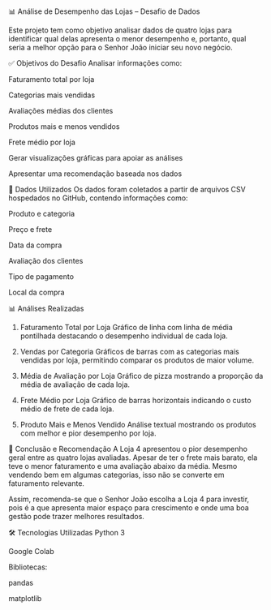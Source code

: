 📊 Análise de Desempenho das Lojas – Desafio de Dados

Este projeto tem como objetivo analisar dados de quatro lojas para identificar qual delas apresenta o menor desempenho e, portanto, qual seria a melhor opção para o Senhor João iniciar seu novo negócio.

✅ Objetivos do Desafio
Analisar informações como:

Faturamento total por loja

Categorias mais vendidas

Avaliações médias dos clientes

Produtos mais e menos vendidos

Frete médio por loja

Gerar visualizações gráficas para apoiar as análises

Apresentar uma recomendação baseada nos dados

📁 Dados Utilizados
Os dados foram coletados a partir de arquivos CSV hospedados no GitHub, contendo informações como:

Produto e categoria

Preço e frete

Data da compra

Avaliação dos clientes

Tipo de pagamento

Local da compra

📊 Análises Realizadas
1. Faturamento Total por Loja
Gráfico de linha com linha de média pontilhada destacando o desempenho individual de cada loja.

2. Vendas por Categoria
Gráficos de barras com as categorias mais vendidas por loja, permitindo comparar os produtos de maior volume.

3. Média de Avaliação por Loja
Gráfico de pizza mostrando a proporção da média de avaliação de cada loja.

4. Frete Médio por Loja
Gráfico de barras horizontais indicando o custo médio de frete de cada loja.

5. Produto Mais e Menos Vendido
Análise textual mostrando os produtos com melhor e pior desempenho por loja.

🧠 Conclusão e Recomendação
A Loja 4 apresentou o pior desempenho geral entre as quatro lojas avaliadas. Apesar de ter o frete mais barato, ela teve o menor faturamento e uma avaliação abaixo da média. Mesmo vendendo bem em algumas categorias, isso não se converte em faturamento relevante.

Assim, recomenda-se que o Senhor João escolha a Loja 4 para investir, pois é a que apresenta maior espaço para crescimento e onde uma boa gestão pode trazer melhores resultados.

🛠️ Tecnologias Utilizadas
Python 3

Google Colab

Bibliotecas:

pandas

matplotlib



